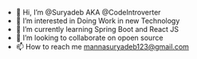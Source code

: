 - 👋 Hi, I’m @Suryadeb AKA @CodeIntroverter
- 👀 I’m interested in Doing Work in new Technology
- 🌱 I’m currently learning Spring Boot and React JS
- 💞️ I’m looking to collaborate on opoen source
- 📫 How to reach me mannasuryadeb123@gmail.com

<!---
CodeIntroverter/CodeIntroverter is a ✨ special ✨ repository because its `README.md` (this file) appears on your GitHub profile.
You can click the Preview link to take a look at your changes.
--->
